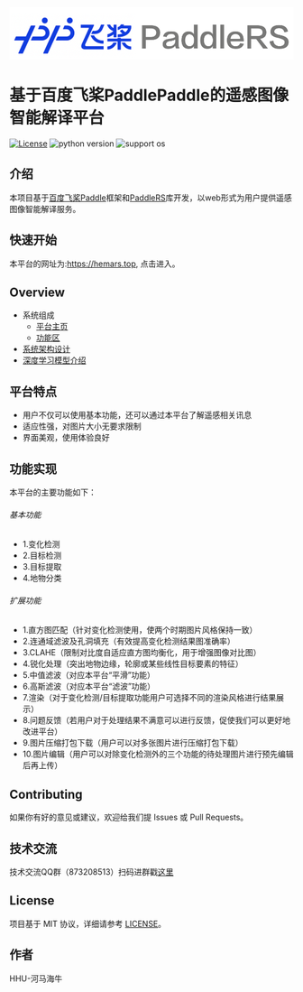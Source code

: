 ![](images/paddleRS.png)
# 基于百度飞桨PaddlePaddle的遥感图像智能解译平台
 [![License](https://img.shields.io/badge/license-MIT%20-blue.svg)](LICENSE)
  ![python version](https://img.shields.io/badge/python-3.8+-orange.svg)
  ![support os](https://img.shields.io/badge/os-linux%2C%20win%2C%20mac-yellow.svg)
## 介绍
本项目基于[百度飞桨Paddle](https://www.paddlepaddle.org.cn/)框架和[PaddleRS](https://github.com/PaddleCV-SIG/PaddleRS)库开发，以web形式为用户提供遥感图像智能解译服务。
## 快速开始
本平台的网址为:https://hemars.top, 点击进入。
## Overview
* 系统组成
  * [平台主页](docs/overview/design.md)
  * [功能区](docs/overview/design.md)
* [系统架构设计](docs/overview/architecture.md)
* [深度学习模型介绍](docs/overview/code_framework.md)
## 平台特点
- 用户不仅可以使用基本功能，还可以通过本平台了解遥感相关讯息
- 适应性强，对图片大小无要求限制
- 界面美观，使用体验良好
## 功能实现
本平台的主要功能如下：
###### 基本功能
- 1.变化检测
- 2.目标检测
- 3.目标提取
- 4.地物分类
###### 扩展功能
- 1.直方图匹配（针对变化检测使用，使两个时期图片风格保持一致）
- 2.连通域滤波及孔洞填充（有效提高变化检测结果图准确率）
- 3.CLAHE（限制对比度自适应直方图均衡化，用于增强图像对比图）
- 4.锐化处理（突出地物边缘，轮廓或某些线性目标要素的特征）
- 5.中值滤波（对应本平台“平滑”功能）
- 6.高斯滤波（对应本平台“滤波”功能）
- 7.渲染（对于变化检测/目标提取功能用户可选择不同的渲染风格进行结果展示）
- 8.问题反馈（若用户对于处理结果不满意可以进行反馈，促使我们可以更好地改进平台）
- 9.图片压缩打包下载（用户可以对多张图片进行压缩打包下载）
- 10.图片编辑（用户可以对除变化检测外的三个功能的待处理图片进行预先编辑后再上传）
## Contributing
如果你有好的意见或建议，欢迎给我们提 Issues 或 Pull Requests。
## 技术交流
技术交流QQ群（873208513）扫码进群戳[这里](docs/resource/img/qq.png)
## License
项目基于 MIT 协议，详细请参考 [LICENSE](LICENSE)。
## 作者
HHU-河马海牛

